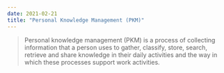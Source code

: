 ```yaml
---
date: 2021-02-21
title: "Personal Knowledge Management (PKM)"
---
```


> Personal knowledge management (PKM) is a process of collecting information that a person uses to gather, classify, store, search, retrieve and share knowledge in their daily activities and the way in which these processes support work activities.

